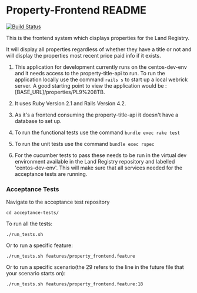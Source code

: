 Property-Frontend README
===============

[![Build Status](http://54.72.23.130/job/property-title-api-unit-tests/badge/icon)](http://54.72.23.130/job/property-title-api-unit-tests/)

This is the frontend system which displays properties for the Land Registry.

It will display all properties regardless of whether they have a title or not and will display the properties most recent price paid info if it exists.

1. This application for development currently runs on the centos-dev-env and it needs access to the property-title-api to run.
   To run the application locally use the command `rails s` to start up a local webrick server.
   A good starting point to view the application would be :
   [BASE_URL]/properties/PL9%208TB.


2. It uses Ruby Version 2.1 and Rails Version 4.2.

3. As it's a frontend consuming the property-title-api it doesn't have a database to set up.

4. To run the functional tests use the command `bundle exec rake test`

5. To run the unit tests use the command `bundle exec rspec`

6. For the cucumber tests to pass these needs to be run in the virtual dev environment available in the Land Registry    repository and labelled 'centos-dev-env'.  This will make sure that all services needed for the acceptance tests are running.

### Acceptance Tests

Navigate to the acceptance test repository

```
cd acceptance-tests/
```

To run all the tests:

```
./run_tests.sh
```

Or to run a specific feature:

```
./run_tests.sh features/property_frontend.feature
```

Or to run a specific scenario(the 29 refers to the line in the future file that your scenario starts on):

```
./run_tests.sh features/property_frontend.feature:18
```
